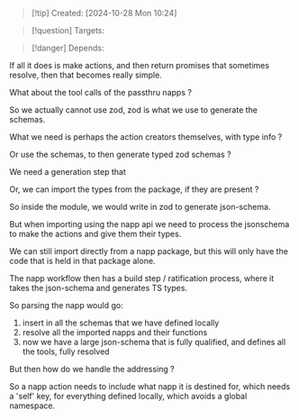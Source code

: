 
>[!tip] Created: [2024-10-28 Mon 10:24]

>[!question] Targets: 

>[!danger] Depends: 

If all it does is make actions, and then return promises that sometimes resolve, then that becomes really simple.

What about the tool calls of the passthru napps ?

So we actually cannot use zod, zod is what we use to generate the schemas.

What we need is perhaps the action creators themselves, with type info ?

Or use the schemas, to then generate typed zod schemas ?

We need a generation step that 

Or, we can import the types from the package, if they are present ?


So inside the module, we would write in zod to generate json-schema.

But when importing using the napp api we need to process the jsonschema to make the actions and give them their types.

We can still import directly from a napp package, but this will only have the code that is held in that package alone.

The napp workflow then has a build step / ratification process, where it takes the json-schema and generates TS types.

So parsing the napp would go:
1. insert in all the schemas that we have defined locally
2. resolve all the imported napps and their functions
3. now we have a large json-schema that is fully qualified, and defines all the tools, fully resolved

But then how do we handle the addressing ?

So a napp action needs to include what napp it is destined for, which needs a 'self' key, for everything defined locally, which avoids a global namespace.

